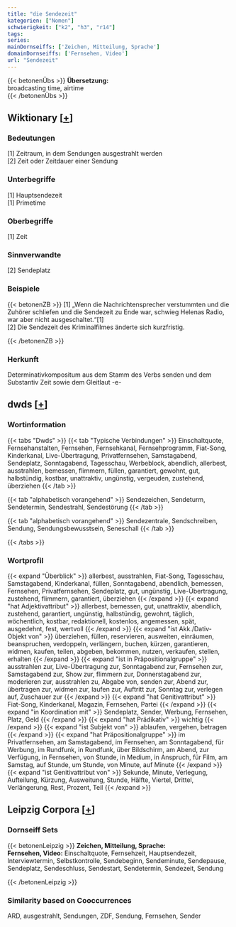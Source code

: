 ```yaml
---
title: "die Sendezeit"
kategorien: ["Nomen"]
schwierigkeit: ["k2", "h3", "r14"]
tags:
series:
mainDornseiffs: ['Zeichen, Mitteilung, Sprache']
domainDornseiffs: ['Fernsehen, Video']
url: "Sendezeit"
---
```


{{< betonenÜbs >}}
**Übersetzung:**  
broadcasting time, airtime  
{{< /betonenÜbs >}}

## Wiktionary [[+](https://de.wiktionary.org/wiki/Sendezeit)]

### Bedeutungen
[1] Zeitraum, in dem Sendungen ausgestrahlt werden  
[2] Zeit oder Zeitdauer einer Sendung  

### Unterbegriffe
[1] Hauptsendezeit  
[1] Primetime  

### Oberbegriffe
[1] Zeit  

### Sinnverwandte
[2] Sendeplatz  

### Beispiele
{{< betonenZB >}}
[1] „Wenn die Nachrichtensprecher verstummten und die Zuhörer schliefen und die Sendezeit zu Ende war, schwieg Helenas Radio, war aber nicht ausgeschaltet.“[1]  
[2] Die Sendezeit des Kriminalfilmes änderte sich kurzfristig.  

{{< /betonenZB >}}
### Herkunft
Determinativkompositum aus dem Stamm des Verbs senden und dem Substantiv Zeit sowie dem Gleitlaut -e-  



## dwds [[+](https://www.dwds.de/wb/Sendezeit)]

### Wortinformation
{{< tabs "Dwds" >}}
{{< tab "Typische Verbindungen" >}}
Einschaltquote, Fernsehanstalten, Fernsehen, Fernsehkanal, Fernsehprogramm, Fiat-Song, Kinderkanal, Live-Übertragung, Privatfernsehen, Samstagabend, Sendeplatz, Sonntagabend, Tagesschau, Werbeblock, abendlich, allerbest, ausstrahlen, bemessen, flimmern, füllen, garantiert, gewohnt, gut, halbstündig, kostbar, unattraktiv, ungünstig, vergeuden, zustehend, überziehen
{{< /tab >}}

{{< tab "alphabetisch vorangehend" >}}
Sendezeichen, Sendeturm, Sendetermin, Sendestrahl, Sendestörung
{{< /tab >}}

{{< tab "alphabetisch vorangehend" >}}
Sendezentrale, Sendschreiben, Sendung, Sendungsbewusstsein, Seneschall
{{< /tab >}}

{{< /tabs >}}

### Wortprofil
{{< expand "Überblick" >}} allerbest, ausstrahlen, Fiat-Song, Tagesschau, Samstagabend, Kinderkanal, füllen, Sonntagabend, abendlich, bemessen, Fernsehen, Privatfernsehen, Sendeplatz, gut, ungünstig, Live-Übertragung, zustehend, flimmern, garantiert, überziehen {{< /expand >}}
{{< expand "hat Adjektivattribut" >}} allerbest, bemessen, gut, unattraktiv, abendlich, zustehend, garantiert, ungünstig, halbstündig, gewohnt, täglich, wöchentlich, kostbar, redaktionell, kostenlos, angemessen, spät, ausgedehnt, fest, wertvoll {{< /expand >}}
{{< expand "ist Akk./Dativ-Objekt von" >}} überziehen, füllen, reservieren, ausweiten, einräumen, beanspruchen, verdoppeln, verlängern, buchen, kürzen, garantieren, widmen, kaufen, teilen, abgeben, bekommen, nutzen, verkaufen, stellen, erhalten {{< /expand >}}
{{< expand "ist in Präpositionalgruppe" >}} ausstrahlen zur, Live-Übertragung zur, Sonntagabend zur, Fernsehen zur, Samstagabend zur, Show zur, flimmern zur, Donnerstagabend zur, moderieren zur, ausstrahlen zu, Abgabe von, senden zur, Abend zur, übertragen zur, widmen zur, laufen zur, Auftritt zur, Sonntag zur, verlegen auf, Zuschauer zur {{< /expand >}}
{{< expand "hat Genitivattribut" >}} Fiat-Song, Kinderkanal, Magazin, Fernsehen, Partei {{< /expand >}}
{{< expand "in Koordination mit" >}} Sendeplatz, Sender, Werbung, Fernsehen, Platz, Geld {{< /expand >}}
{{< expand "hat Prädikativ" >}} wichtig {{< /expand >}}
{{< expand "ist Subjekt von" >}} ablaufen, vergehen, betragen {{< /expand >}}
{{< expand "hat Präpositionalgruppe" >}} im Privatfernsehen, am Samstagabend, im Fernsehen, am Sonntagabend, für Werbung, im Rundfunk, in Rundfunk, über Bildschirm, am Abend, zur Verfügung, in Fernsehen, von Stunde, in Medium, in Anspruch, für Film, am Samstag, auf Stunde, um Stunde, von Minute, auf Minute {{< /expand >}}
{{< expand "ist Genitivattribut von" >}} Sekunde, Minute, Verlegung, Aufteilung, Kürzung, Ausweitung, Stunde, Hälfte, Viertel, Drittel, Verlängerung, Rest, Prozent, Teil {{< /expand >}}

## Leipzig Corpora [[+](https://corpora.uni-leipzig.de/en/res?word=Sendezeit&corpusId=deu_newscrawl-public_2018)]

### Dornseiff Sets
{{< betonenLeipzig >}}
**Zeichen, Mitteilung, Sprache:**  
**Fernsehen, Video:** Einschaltquote, Fernsehzeit, Hauptsendezeit, Interviewtermin, Selbstkontrolle, Sendebeginn, Sendeminute, Sendepause, Sendeplatz, Sendeschluss, Sendestart, Sendetermin, Sendezeit, Sendung  

{{< /betonenLeipzig >}}

### Similarity based on Cooccurrences
ARD, ausgestrahlt, Sendungen, ZDF, Sendung, Fernsehen, Sender

